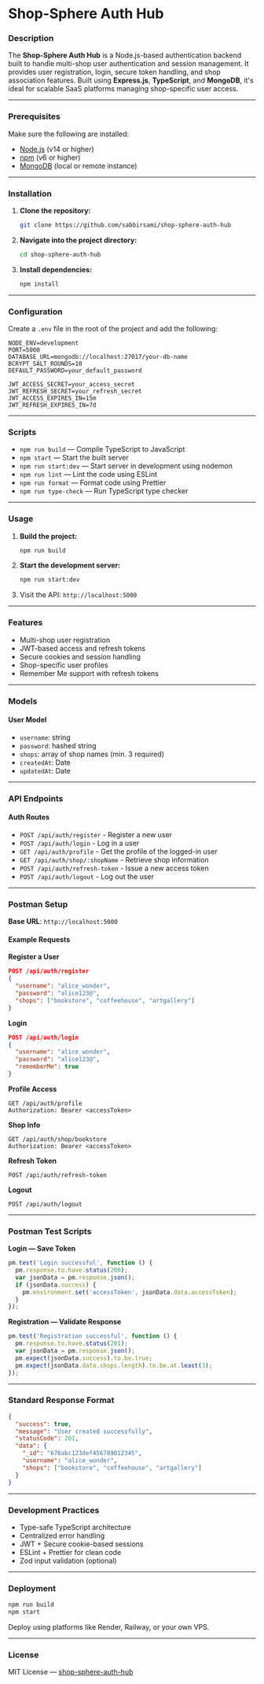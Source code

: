 # Shop-Sphere Auth Hub

### Description

The **Shop-Sphere Auth Hub** is a Node.js-based authentication backend built to handle multi-shop user authentication and session management. It provides user registration, login, secure token handling, and shop association features. Built using **Express.js**, **TypeScript**, and **MongoDB**, it's ideal for scalable SaaS platforms managing shop-specific user access.

---

### Prerequisites

Make sure the following are installed:

- [Node.js](https://nodejs.org/) (v14 or higher)
- [npm](https://www.npmjs.com/) (v6 or higher)
- [MongoDB](https://www.mongodb.com/) (local or remote instance)

---

### Installation

1. **Clone the repository:**

   ```bash
   git clone https://github.com/sabbirsami/shop-sphere-auth-hub
   ```

2. **Navigate into the project directory:**

   ```bash
   cd shop-sphere-auth-hub
   ```

3. **Install dependencies:**

   ```bash
   npm install
   ```

---

### Configuration

Create a `.env` file in the root of the project and add the following:

```env
NODE_ENV=development
PORT=5000
DATABASE_URL=mongodb://localhost:27017/your-db-name
BCRYPT_SALT_ROUNDS=10
DEFAULT_PASSWORD=your_default_password

JWT_ACCESS_SECRET=your_access_secret
JWT_REFRESH_SECRET=your_refresh_secret
JWT_ACCESS_EXPIRES_IN=15m
JWT_REFRESH_EXPIRES_IN=7d
```

---

### Scripts

- `npm run build` — Compile TypeScript to JavaScript
- `npm start` — Start the built server
- `npm run start:dev` — Start server in development using nodemon
- `npm run lint` — Lint the code using ESLint
- `npm run format` — Format code using Prettier
- `npm run type-check` — Run TypeScript type checker

---

### Usage

1. **Build the project:**

   ```bash
   npm run build
   ```

2. **Start the development server:**

   ```bash
   npm run start:dev
   ```

3. Visit the API: `http://localhost:5000`

---

### Features

- Multi-shop user registration
- JWT-based access and refresh tokens
- Secure cookies and session handling
- Shop-specific user profiles
- Remember Me support with refresh tokens

---

### Models

#### User Model

- `username`: string
- `password`: hashed string
- `shops`: array of shop names (min. 3 required)
- `createdAt`: Date
- `updatedAt`: Date

---

### API Endpoints

#### Auth Routes

- `POST /api/auth/register` - Register a new user
- `POST /api/auth/login` - Log in a user
- `GET /api/auth/profile` - Get the profile of the logged-in user
- `GET /api/auth/shop/:shopName` - Retrieve shop information
- `POST /api/auth/refresh-token` - Issue a new access token
- `POST /api/auth/logout` - Log out the user

---

### Postman Setup

**Base URL**: `http://localhost:5000`

#### Example Requests

**Register a User**

```json
POST /api/auth/register
{
  "username": "alice_wonder",
  "password": "alice123@",
  "shops": ["bookstore", "coffeehouse", "artgallery"]
}
```

**Login**

```json
POST /api/auth/login
{
  "username": "alice_wonder",
  "password": "alice123@",
  "rememberMe": true
}
```

**Profile Access**

```http
GET /api/auth/profile
Authorization: Bearer <accessToken>
```

**Shop Info**

```http
GET /api/auth/shop/bookstore
Authorization: Bearer <accessToken>
```

**Refresh Token**

```http
POST /api/auth/refresh-token
```

**Logout**

```http
POST /api/auth/logout
```

---

### Postman Test Scripts

**Login — Save Token**

```javascript
pm.test('Login successful', function () {
  pm.response.to.have.status(200);
  var jsonData = pm.response.json();
  if (jsonData.success) {
    pm.environment.set('accessToken', jsonData.data.accessToken);
  }
});
```

**Registration — Validate Response**

```javascript
pm.test('Registration successful', function () {
  pm.response.to.have.status(201);
  var jsonData = pm.response.json();
  pm.expect(jsonData.success).to.be.true;
  pm.expect(jsonData.data.shops.length).to.be.at.least(3);
});
```

---

### Standard Response Format

```json
{
  "success": true,
  "message": "User created successfully",
  "statusCode": 201,
  "data": {
    "_id": "676abc123def456789012345",
    "username": "alice_wonder",
    "shops": ["bookstore", "coffeehouse", "artgallery"]
  }
}
```

---

### Development Practices

- Type-safe TypeScript architecture
- Centralized error handling
- JWT + Secure cookie-based sessions
- ESLint + Prettier for clean code
- Zod input validation (optional)

---

### Deployment

```bash
npm run build
npm start
```

Deploy using platforms like Render, Railway, or your own VPS.

---

### License

MIT License — [shop-sphere-auth-hub](https://github.com/sabbirsami/shop-sphere-auth-hub)
